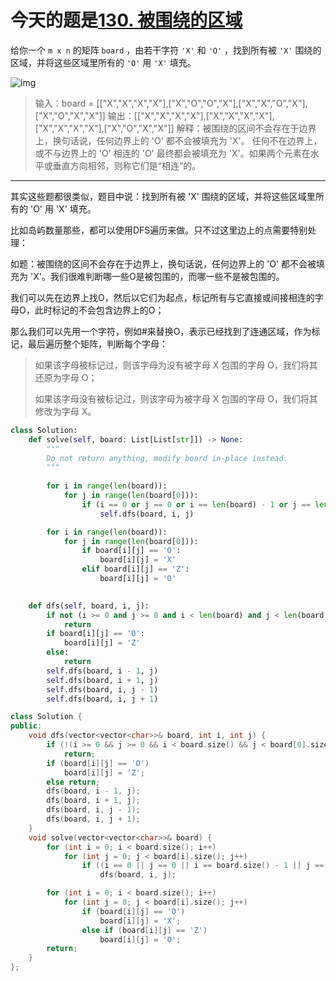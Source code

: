 # 今天的题是[130. 被围绕的区域](https://leetcode-cn.com/problems/surrounded-regions/)

给你一个 `m x n` 的矩阵 `board` ，由若干字符 `'X'` 和 `'O'` ，找到所有被 `'X'` 围绕的区域，并将这些区域里所有的 `'O'` 用 `'X'` 填充。

![img](https://assets.leetcode.com/uploads/2021/02/19/xogrid.jpg)

> 输入：board = [["X","X","X","X"],["X","O","O","X"],["X","X","O","X"],["X","O","X","X"]]
> 输出：[["X","X","X","X"],["X","X","X","X"],["X","X","X","X"],["X","O","X","X"]]
> 解释：被围绕的区间不会存在于边界上，换句话说，任何边界上的 'O' 都不会被填充为 'X'。 任何不在边界上，或不与边界上的 'O' 相连的 'O' 最终都会被填充为 'X'。如果两个元素在水平或垂直方向相邻，则称它们是“相连”的。

---

其实这些题都很类似，题目中说：找到所有被 'X' 围绕的区域，并将这些区域里所有的 'O' 用 'X' 填充。

比如岛屿数量那些，都可以使用DFS遍历来做。只不过这里边上的点需要特别处理：

如题：被围绕的区间不会存在于边界上，换句话说，任何边界上的 'O' 都不会被填充为 'X'。我们很难判断哪一些O是被包围的，而哪一些不是被包围的。

我们可以先在边界上找O，然后以它们为起点，标记所有与它直接或间接相连的字母O，此时标记的不会包含边界上的O；

那么我们可以先用一个字符，例如#来替换O，表示已经找到了连通区域，作为标记，最后遍历整个矩阵，判断每个字母：

> 如果该字母被标记过，则该字母为没有被字母 X 包围的字母 O，我们将其还原为字母 O；
>
> 如果该字母没有被标记过，则该字母为被字母 X 包围的字母 O，我们将其修改为字母 X。

```python
class Solution:
    def solve(self, board: List[List[str]]) -> None:
        """
        Do not return anything, modify board in-place instead.
        """
        
        for i in range(len(board)):
            for j in range(len(board[0])):
                if (i == 0 or j == 0 or i == len(board) - 1 or j == len(board[0]) - 1) and  (board[i][j] == 'O'):
                    self.dfs(board, i, j)

        for i in range(len(board)):
            for j in range(len(board[0])):
                if board[i][j] == 'O':
                    board[i][j] = 'X'
                elif board[i][j] == 'Z':
                    board[i][j] = 'O'
        

    def dfs(self, board, i, j):
        if not (i >= 0 and j >= 0 and i < len(board) and j < len(board[0])):
            return
        if board[i][j] == 'O':
            board[i][j] = 'Z'
        else:
            return
        self.dfs(board, i - 1, j)
        self.dfs(board, i + 1, j)
        self.dfs(board, i, j - 1)
        self.dfs(board, i, j + 1)
```

```cpp
class Solution {
public:
    void dfs(vector<vector<char>>& board, int i, int j) {
        if (!(i >= 0 && j >= 0 && i < board.size() && j < board[0].size()))
            return;
        if (board[i][j] == 'O')
            board[i][j] = 'Z';
        else return;
        dfs(board, i - 1, j);
        dfs(board, i + 1, j);
        dfs(board, i, j - 1);
        dfs(board, i, j + 1);
    }
    void solve(vector<vector<char>>& board) {
        for (int i = 0; i < board.size(); i++)
            for (int j = 0; j < board[i].size(); j++)
                if ((i == 0 || j == 0 || i == board.size() - 1 || j == board[i].size() - 1) && (board[i][j] == 'O'))
                    dfs(board, i, j);

        for (int i = 0; i < board.size(); i++)
            for (int j = 0; j < board[i].size(); j++)
                if (board[i][j] == 'O')
                    board[i][j] = 'X';
                else if (board[i][j] == 'Z')
                    board[i][j] = 'O';
        return;
    }
};
```

